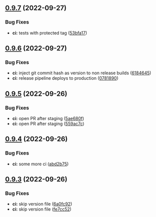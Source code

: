 ## [0.9.7](https://github.com/simonplattner/github-actions-sandbox/compare/0.9.6...0.9.7) (2022-09-27)


### Bug Fixes

* **ci:** tests with protected tag ([53bfa17](https://github.com/simonplattner/github-actions-sandbox/commit/53bfa17653f7060656a0625e6d5739d6307a45e3))



## [0.9.6](https://github.com/simonplattner/github-actions-sandbox/compare/0.9.5...0.9.6) (2022-09-27)


### Bug Fixes

* **ci:** inject git commit hash as version to non release builds ([6184645](https://github.com/simonplattner/github-actions-sandbox/commit/61846450f2debf7fcbc3dfce4c9120b4cac2689b))
* **ci:** release pipeline deploys to production ([0781890](https://github.com/simonplattner/github-actions-sandbox/commit/07818906aa0db368868cfef188b173c379349364))



## [0.9.5](https://github.com/simonplattner/github-actions-sandbox/compare/0.9.4...0.9.5) (2022-09-26)


### Bug Fixes

* **ci:** open PR after staging ([5ae680f](https://github.com/simonplattner/github-actions-sandbox/commit/5ae680f0dabe28311f75a1bc25387cc719d8d9b6))
* **ci:** open PR after staging ([559ac7c](https://github.com/simonplattner/github-actions-sandbox/commit/559ac7cab928cb8c1ddd8a6cbaf945996951f468))



## [0.9.4](https://github.com/simonplattner/github-actions-sandbox/compare/0.9.3...0.9.4) (2022-09-26)


### Bug Fixes

* **ci:** some more ci ([abd2b75](https://github.com/simonplattner/github-actions-sandbox/commit/abd2b751d2d4244d65fb258db6b6388bf7921743))



## [0.9.3](https://github.com/simonplattner/github-actions-sandbox/compare/0.9.2...0.9.3) (2022-09-26)


### Bug Fixes

* **ci:** skip version file ([6a0fc92](https://github.com/simonplattner/github-actions-sandbox/commit/6a0fc92d2525ac60e7b0597b7d8add174b1a261b))
* **ci:** skip version file ([fe7cc52](https://github.com/simonplattner/github-actions-sandbox/commit/fe7cc524d8f6a3fd535ba3e69cdeff93ab431330))



